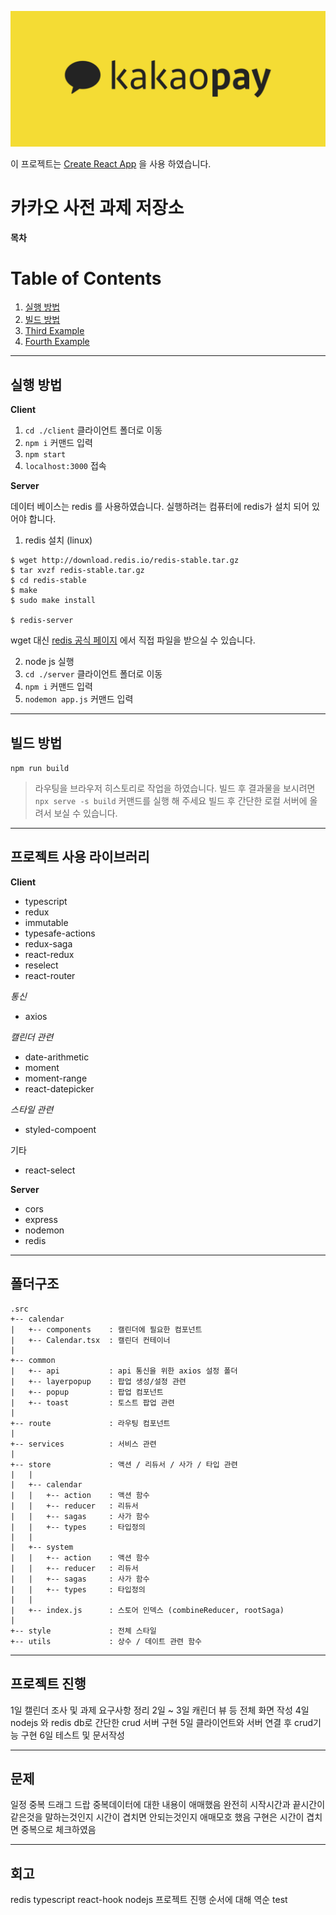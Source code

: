 ![kakao pay](./kakaopay.jpg)

이 프로젝트는 [Create React App](https://github.com/facebook/create-react-app) 을 사용 하였습니다.

# 카카오 사전 과제 저장소
**목차**
# Table of Contents
1. [실행 방법](#start)
2. [빌드 방법](#build)
3. [Third Example](#third-example)
4. [Fourth Example](#fourth-examplehttpwwwfourthexamplecom)

***

## 실행 방법 <a name="start"></a>

**Client**
1. `cd ./client` 클라이언트 폴더로 이동
2. `npm i` 커맨드 입력 
3. `npm start`
4. `localhost:3000` 접속

**Server**

데이터 베이스는 redis 를 사용하였습니다.
실행하려는 컴퓨터에 redis가 설치 되어 있어야 합니다.

1. redis 설치 (linux)
```
$ wget http://download.redis.io/redis-stable.tar.gz 
$ tar xvzf redis-stable.tar.gz 
$ cd redis-stable 
$ make
$ sudo make install

$ redis-server
```
wget 대신 [redis 공식 페이지](https://redis.io/topics/quickstart) 에서 직접 파일을 받으실 수 있습니다.

2. node js 실행
  1. `cd ./server` 클라이언트 폴더로 이동
  2. `npm i` 커맨드 입력 
  3. `nodemon app.js` 커맨드 입력

***




## 빌드 방법 <a name="build"></a>

`npm run build`

> 라우팅을 브라우저 히스토리로 작업을 하였습니다. 
> 빌드 후 결과물을 보시려면 `npx serve -s build` 커맨드를 실행 해 주세요
> 빌드 후 간단한 로컬 서버에 올려서 보실 수 있습니다.

***




## 프로젝트 사용 라이브러리 <a name="build" />

**Client**

* typescript
* redux
* immutable
* typesafe-actions
* redux-saga
* react-redux
* reselect
* react-router

*통신*
* axios

*캘린더 관련*

* date-arithmetic
* moment
* moment-range
* react-datepicker

*스타일 관련*

* styled-compoent

기타
* react-select

**Server**

* cors
* express
* nodemon
* redis


***

## 폴더구조

```
.src
+-- calendar
|   +-- components    : 캘린더에 필요한 컴포넌트
|   +-- Calendar.tsx  : 캘린더 컨테이너
|
+-- common
|   +-- api           : api 통신을 위한 axios 설정 폴더
|   +-- layerpopup    : 팝업 생성/설정 관련
|   +-- popup         : 팝업 컴포넌트
|   +-- toast         : 토스트 팝업 관련
|   
+-- route             : 라우팅 컴포넌트
|
+-- services          : 서비스 관련 
|
+-- store             : 액션 / 리듀서 / 사가 / 타입 관련
|   |
|   +-- calendar
|   |   +-- action    : 액션 함수
|   |   +-- reducer   : 리듀서
|   |   +-- sagas     : 사가 함수
|   |   +-- types     : 타입정의
|   |
|   +-- system        
|   |   +-- action    : 액션 함수
|   |   +-- reducer   : 리듀서
|   |   +-- sagas     : 사가 함수
|   |   +-- types     : 타입정의
|   |
|   +-- index.js      : 스토어 인덱스 (combineReducer, rootSaga)
|
+-- style             : 전체 스타일
+-- utils             : 상수 / 데이트 관련 함수
```

***




## 프로젝트 진행 

1일 캘린더 조사 및 과제 요구사항 정리
2일 ~ 3일 캐린더 뷰 등 전체 화면 작성
4일 nodejs 와 redis db로 간단한 crud 서버 구현
5일 클라이언트와 서버 연결 후 crud기능 구현
6일 테스트 및 문서작성

***




## 문제

일정 중복
드래그 드랍
중복데이터에 대한 내용이 애매했음
완전히 시작시간과 끝시간이 같은것을 말하는것인지 시간이 겹치면 안되는것인지 애매모호 했음
구현은 시간이 겹치면 중복으로 체크하였음

***




## 회고
redis
typescript
react-hook
nodejs
프로젝트 진행 순서에 대해 역순
test




